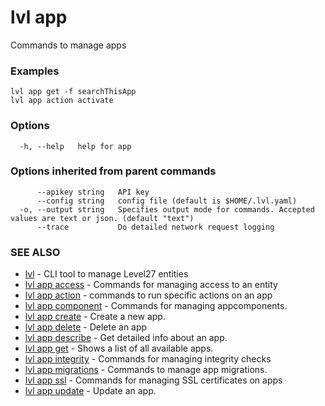 # lvl app

Commands to manage apps

### Examples

```
lvl app get -f searchThisApp
lvl app action activate
```

### Options

```
  -h, --help   help for app
```

### Options inherited from parent commands

```
      --apikey string   API key
      --config string   config file (default is $HOME/.lvl.yaml)
  -o, --output string   Specifies output mode for commands. Accepted values are text or json. (default "text")
      --trace           Do detailed network request logging
```

### SEE ALSO

* [lvl](../lvl.md)	 - CLI tool to manage Level27 entities
* [lvl app access](lvl_app_access.md)	 - Commands for managing access to an entity
* [lvl app action](lvl_app_action.md)	 - commands to run specific actions on an app
* [lvl app component](lvl_app_component.md)	 - Commands for managing appcomponents.
* [lvl app create](lvl_app_create.md)	 - Create a new app.
* [lvl app delete](lvl_app_delete.md)	 - Delete an app
* [lvl app describe](lvl_app_describe.md)	 - Get detailed info about an app.
* [lvl app get](lvl_app_get.md)	 - Shows a list of all available apps.
* [lvl app integrity](lvl_app_integrity.md)	 - Commands for managing integrity checks
* [lvl app migrations](lvl_app_migrations.md)	 - Commands to manage app migrations.
* [lvl app ssl](lvl_app_ssl.md)	 - Commands for managing SSL certificates on apps
* [lvl app update](lvl_app_update.md)	 - Update an app.

